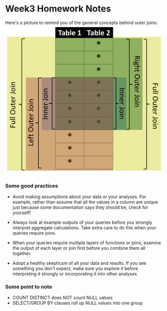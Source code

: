 # Week3 Homework Notes

Here's a picture to remind you of the general concepts behind outer joins:
![Join diagram](Join_diagram.jpg "Join_diagram")


### Some good practices

* Avoid making assumptions about your data or your analyses. For example, rather than assume that all the values in a column are unique just because some documentation says they should be, check for yourself!

* Always look at example outputs of your queries before you strongly interpret aggregate calculations. Take extra care to do this when your queries require joins.

* When your queries require multiple layers of functions or joins, examine the output of each layer or join first before you combine them all together.

* Adopt a healthy skepticsm of all your data and results. If you see something you don't expect, make sure you explore it before interpreting it strongly or incorporating it into other analyses.


### Some point to note

* COUNT DISTINCT does NOT count NULL values
* SELECT/GROUP BY clauses roll up NULL values into one group
